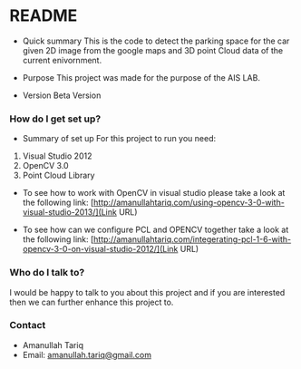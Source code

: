 # README #

* Quick summary
This is the code to detect the parking space for the car given 2D image from the google maps and 3D point Cloud data of the current enivornment.

* Purpose
This project was made for the purpose of the AIS LAB.

* Version
Beta Version

### How do I get set up? ###

* Summary of set up
For this project to run you need:
1) Visual Studio 2012
2) OpenCV 3.0
3) Point Cloud Library

* To see how to work with OpenCV in visual studio please take a look at the following link:
[http://amanullahtariq.com/using-opencv-3-0-with-visual-studio-2013/](Link URL)

* To see how can we configure PCL and OPENCV together take a look at the following link:
[http://amanullahtariq.com/integerating-pcl-1-6-with-opencv-3-0-on-visual-studio-2012/](Link URL)


### Who do I talk to? ###
I would be happy to talk to you about this project and if you are interested then we can further enhance this project to.

### Contact
* Amanullah Tariq 
* Email: amanullah.tariq@gmail.com